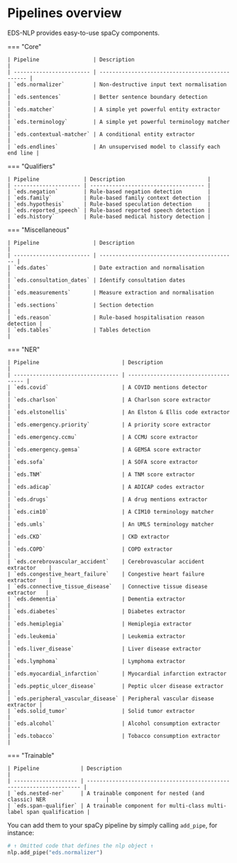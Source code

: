 # Pipelines overview

EDS-NLP provides easy-to-use spaCy components.

=== "Core"

    | Pipeline                 | Description                                     |
    | ------------------------ | ----------------------------------------------- |
    | `eds.normalizer`         | Non-destructive input text normalisation        |
    | `eds.sentences`          | Better sentence boundary detection              |
    | `eds.matcher`            | A simple yet powerful entity extractor          |
    | `eds.terminology`        | A simple yet powerful terminology matcher       |
    | `eds.contextual-matcher` | A conditional entity extractor                  |
    | `eds.endlines`           | An unsupervised model to classify each end line |

=== "Qualifiers"

    | Pipeline              | Description                          |
    | --------------------- | ------------------------------------ |
    | `eds.negation`        | Rule-based negation detection        |
    | `eds.family`          | Rule-based family context detection  |
    | `eds.hypothesis`      | Rule-based speculation detection     |
    | `eds.reported_speech` | Rule-based reported speech detection |
    | `eds.history`         | Rule-based medical history detection |

=== "Miscellaneous"

    | Pipeline                 | Description                                 |
    | ------------------------ | ------------------------------------------- |
    | `eds.dates`              | Date extraction and normalisation           |
    | `eds.consultation_dates` | Identify consultation dates                 |
    | `eds.measurements`       | Measure extraction and normalisation        |
    | `eds.sections`           | Section detection                           |
    | `eds.reason`             | Rule-based hospitalisation reason detection |
    | `eds.tables`             | Tables detection                            |

=== "NER"

    | Pipeline                          | Description                           |
    | --------------------------------- | ------------------------------------- |
    | `eds.covid`                       | A COVID mentions detector             |
    | `eds.charlson`                    | A Charlson score extractor            |
    | `eds.elstonellis`                 | An Elston & Ellis code extractor      |
    | `eds.emergency.priority`          | A priority score extractor            |
    | `eds.emergency.ccmu`              | A CCMU score extractor                |
    | `eds.emergency.gemsa`             | A GEMSA score extractor               |
    | `eds.sofa`                        | A SOFA score extractor                |
    | `eds.TNM`                         | A TNM score extractor                 |
    | `eds.adicap`                      | A ADICAP codes extractor              |
    | `eds.drugs`                       | A drug mentions extractor             |
    | `eds.cim10`                       | A CIM10 terminology matcher           |
    | `eds.umls`                        | An UMLS terminology matcher           |
    | `eds.CKD`                         | CKD extractor                         |
    | `eds.COPD`                        | COPD extractor                        |
    | `eds.cerebrovascular_accident`    | Cerebrovascular accident extractor    |
    | `eds.congestive_heart_failure`    | Congestive heart failure extractor    |
    | `eds.connective_tissue_disease`   | Connective tissue disease extractor   |
    | `eds.dementia`                    | Dementia extractor                    |
    | `eds.diabetes`                    | Diabetes extractor                    |
    | `eds.hemiplegia`                  | Hemiplegia extractor                  |
    | `eds.leukemia`                    | Leukemia extractor                    |
    | `eds.liver_disease`               | Liver disease extractor               |
    | `eds.lymphoma`                    | Lymphoma extractor                    |
    | `eds.myocardial_infarction`       | Myocardial infarction extractor       |
    | `eds.peptic_ulcer_disease`        | Peptic ulcer disease extractor        |
    | `eds.peripheral_vascular_disease` | Peripheral vascular disease extractor |
    | `eds.solid_tumor`                 | Solid tumor extractor                 |
    | `eds.alcohol`                     | Alcohol consumption extractor         |
    | `eds.tobacco`                     | Tobacco consumption extractor         |

=== "Trainable"

    | Pipeline             | Description                                                          |
    | -------------------- | -------------------------------------------------------------------- |
    | `eds.nested-ner`     | A trainable component for nested (and classic) NER                   |
    | `eds.span-qualifier` | A trainable component for multi-class multi-label span qualification |

You can add them to your spaCy pipeline by simply calling `add_pipe`, for instance:

<!-- no-check -->

```python
# ↑ Omitted code that defines the nlp object ↑
nlp.add_pipe("eds.normalizer")
```
